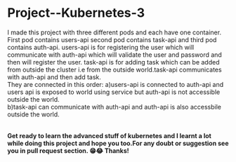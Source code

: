 # Project--Kubernetes-3

<table>
  I made this project with three different pods and each have one container. First pod contains users-api second pod contains task-api and third pod contains auth-api.
  users-api is for registering the user which will communicate with auth-api which will validate the user and password and then will register the user.
  task-api is for adding task which can be added from outside the cluster i.e from the outside world.task-api communicates with auth-api and then add task.<br>
  They are connected in this order:
  a)users-api is connected to auth-api and users api is exposed to world using service but auth-api is not accessible outside the world.
  <br>
  b)task-api can communicate with auth-api and auth-api is also accessbile outside the world.
  <br>
</table>

**Get ready to learn the advanced stuff of kubernetes and I learnt a lot while doing this project and hope you too.For any doubt or suggestion see you in pull request section. 
😁😂 Thanks!**
